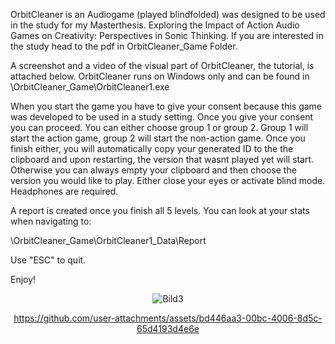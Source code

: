 

OrbitCleaner is an Audiogame (played blindfolded) was designed to be used in the study for my Masterthesis. Exploring the Impact of Action Audio Games on Creativity: Perspectives in Sonic Thinking. If you are interested in the study head to the pdf in OrbitCleaner_Game Folder.

A screenshot and a video of the visual part of OrbitCleaner, the tutorial, is attached below. OrbitCleaner runs on Windows only and can be found in \OrbitCleaner_Game\OrbitCleaner1.exe

When you start the game you have to give your consent because this game was developed to be used in a study setting. Once you give your consent you can proceed. You can either choose group 1 or group 2. Group 1 will start the action game, group 2 will start the non-action game. Once you finish either, you will automatically copy your generated ID to the the clipboard and upon restarting, the version that wasnt played yet will start. Otherwise you can always empty your clipboard and then choose the version you would like to play. Either close your eyes or activate blind mode. Headphones are required.

A report is created once you finish all 5 levels. You can look at your stats when navigating to:

\OrbitCleaner_Game\OrbitCleaner1_Data\Report

Use "ESC" to quit.

Enjoy!

<div align="center">

![Bild3](https://github.com/user-attachments/assets/9fc4aa99-78ce-44b7-864f-4d2556b1b95c)

<div>



https://github.com/user-attachments/assets/bd446aa3-00bc-4006-8d5c-65d4193d4e6e

